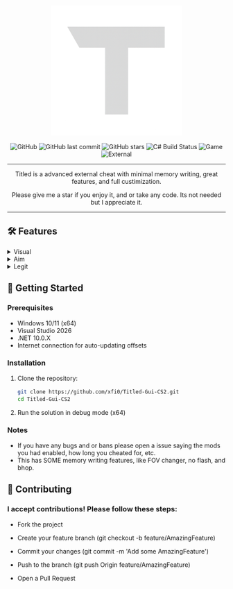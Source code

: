 <p align="center">
  <img src="https://github.com/xfi0/Titled-Gui-CS2/blob/master/Resources/MenuLogo.png?raw=true" alt="CS2 Cheat Logo" width="300">
</p>
<div align="center">
  
![GitHub](https://img.shields.io/github/license/xfi0/Titled-Gui-CS2?style=flat-square)
![GitHub last commit](https://img.shields.io/github/last-commit/xfi0/Titled-Gui-CS2?style=flat-square)
![GitHub stars](https://img.shields.io/github/stars/xfi0/Titled-Gui-CS2?style=flat-square)
![C# Build Status](https://img.shields.io/github/actions/workflow/status/xfi0/Titled-Gui-CS2/dotnet.yml?branch=master&label=BUILD&style=flat-square)
![Game](https://camo.githubusercontent.com/b0fa2e220bcef6eac697ee68889005822be30338fdd3584a95a9f58ccff21e2a/68747470733a2f2f696d672e736869656c64732e696f2f62616467652f4353322d3030303030303f7374796c653d666f722d7468652d6261646765266c6f676f3d636f756e7465722d737472696b65266c6f676f436f6c6f723d7768697465)
![External](https://img.shields.io/badge/EXTERNAL-20B2AA)
</div>
<hr></hr>

<p align="center">Titled is a advanced external cheat with minimal memory writing, great features, and full custimization.</p>
<p align="center">Please give me a star if you enjoy it, and or take any code. Its not needed but I appreciate it.</p>

<hr></hr>

## 🛠 Features

<details>
  <summary>
    Visual
  </summary>
    <ul dir="auto">
      <li>Boxes</li>
        <li>Box Type</li>
        <li>Team Check</li>
        <li>Box Fill Opacity</li>
        <li>Box Fill Gradient</li>
        <li>Box Rounding</li>
        <li>Box Glow</li>
        <li>Tracers</li>
        <li>Change Tracer Start Position</li>
        <li>Change Tracer End Position</li>
        <li>Healthbar</li>
        <li>Armorbar</li>
        <li>Name</li>
        <li>Skeletons</li>
        <li>Visual Color</li>
        <li>Bomb Overlay</li>
        <li>Etc.</li>
    </ul>
</details>
<details>
  <summary>
    Aim
  </summary>
    <ul dir="auto">
      <li>Aimbot</li>
        <li>Change Aimbot Bone</li>
        <li>Change From Move Mouse Pos To Memory Write (Better acc but higher detec)</li>
        <li>Aim On Team</li>
        <li>Smoothing X</li>
        <li>Smoothing Y</li>
        <li>Draw FOV</li>
        <li>Use FOV</li>
        <li>Scoped Check</li>
        <li>FOV Size</li>
        <li>FOV Color</li>
        <li>Trigger Bot</li>
        <li>Trigger Bot Min Delay</li>
        <li>Trigger Bot Max Delay</li>
        <li>Require Keybind</li>
        <li>Change Keybind</li>
    </ul>
</details>
<details>
  <summary>
    Legit
  </summary>
    <ul dir="auto">
        <li>Hit Sound</li>
        <li>Change Hit Sound Volume</li>
        <li>Change Hit Sound Sound/li>
        <li>Headshot Text</li>
        <li>Change Headshot Text Color</li>
    </ul>
</details>

## 🚀 Getting Started

### Prerequisites

- Windows 10/11 (x64)
- Visual Studio 2026
- .NET 10.0.X
- Internet connection for auto-updating offsets

### Installation

1. Clone the repository:
   ```bash
   git clone https://github.com/xfi0/Titled-Gui-CS2.git
   cd Titled-Gui-CS2
   ```
  2. Run the solution in debug mode (x64)

### Notes

- If you have any bugs and or bans please open a issue saying the mods you had enabled, how long you cheated for, etc.
- This has SOME memory writing features, like FOV changer, no flash, and bhop. 

## 🤝 Contributing
### I accept contributions! Please follow these steps:

- Fork the project

- Create your feature branch (git checkout -b feature/AmazingFeature)

- Commit your changes (git commit -m 'Add some AmazingFeature')

- Push to the branch (git push Origin feature/AmazingFeature)

- Open a Pull Request
